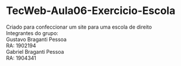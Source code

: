 # TecWeb-Aula06-Exercicio-Escola
Criado para confeccionar um site para uma escola de direito<br/>
Integrantes do grupo:<br/>
Gustavo Braganti Pessoa<br/>
RA: 1902194<br/>
Gabriel Braganti Pessoa<br/>
RA: 1904341<br/>

